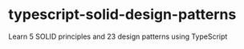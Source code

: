 # typescript-solid-design-patterns
Learn 5 SOLID principles and 23 design patterns using TypeScript
